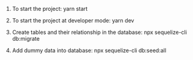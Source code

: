 1. To start the project: yarn start

2. To start the project at developer mode: yarn dev

3. Create tables and their relationship in the database: npx sequelize-cli db:migrate

4. Add dummy data into database: npx sequelize-cli db:seed:all
